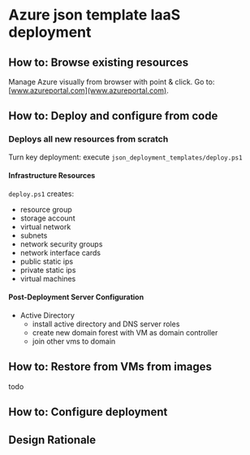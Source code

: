 # Azure json template IaaS deployment

## __How to:__ Browse existing resources

Manage Azure visually from browser with point & click.  Go to: [www.azureportal.com](www.azureportal.com).

## __How to:__ Deploy and configure from code

### Deploys all new resources from scratch

Turn key deployment: execute `json_deployment_templates/deploy.ps1`

#### Infrastructure Resources

`deploy.ps1` creates:

- resource group
- storage account
- virtual network
- subnets
- network security groups
- network interface cards
- public static ips
- private static ips
- virtual machines

#### Post-Deployment Server Configuration

- Active Directory
  - install active directory and DNS server roles
  - create new domain forest with VM as domain controller
  - join other vms to domain

## __How to:__ Restore from VMs from images

todo

## __How to:__ Configure deployment

## Design Rationale

